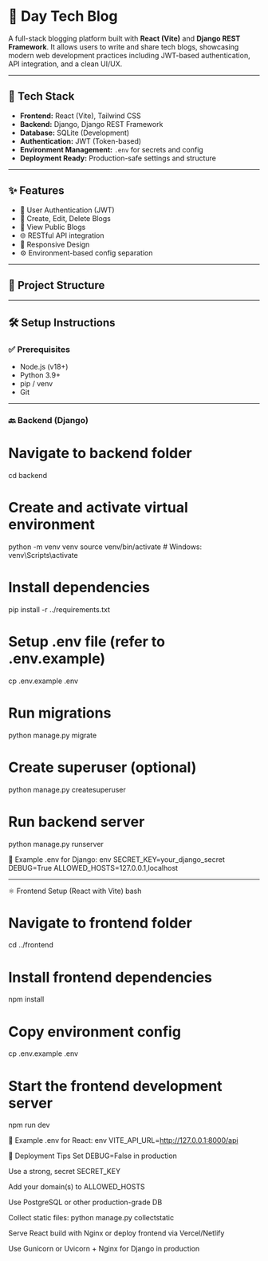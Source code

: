 # 📝 Day Tech Blog

A full-stack blogging platform built with **React (Vite)** and **Django REST Framework**. It allows users to write and share tech blogs, showcasing modern web development practices including JWT-based authentication, API integration, and a clean UI/UX.

---

## 🔧 Tech Stack

- **Frontend:** React (Vite), Tailwind CSS
- **Backend:** Django, Django REST Framework
- **Database:** SQLite (Development)
- **Authentication:** JWT (Token-based)
- **Environment Management:** `.env` for secrets and config
- **Deployment Ready:** Production-safe settings and structure

---

## ✨ Features

- 🔐 User Authentication (JWT)
- 📝 Create, Edit, Delete Blogs
- 📖 View Public Blogs
- 🌐 RESTful API integration
- 🎯 Responsive Design
- ⚙️ Environment-based config separation

---

## 📁 Project Structure


---

## 🛠️ Setup Instructions

### ✅ Prerequisites

- Node.js (v18+)
- Python 3.9+
- pip / venv
- Git

---

### 🔙 Backend (Django)

# Navigate to backend folder
cd backend

# Create and activate virtual environment
python -m venv venv
source venv/bin/activate  # Windows: venv\Scripts\activate

# Install dependencies
pip install -r ../requirements.txt

# Setup .env file (refer to .env.example)
cp .env.example .env

# Run migrations
python manage.py migrate

# Create superuser (optional)
python manage.py createsuperuser

# Run backend server
python manage.py runserver


📂 Example .env for Django:
env
SECRET_KEY=your_django_secret
DEBUG=True
ALLOWED_HOSTS=127.0.0.1,localhost

---

⚛️ Frontend Setup (React with Vite)
bash

# Navigate to frontend folder
cd ../frontend

# Install frontend dependencies
npm install

# Copy environment config
cp .env.example .env

# Start the frontend development server
npm run dev

📂 Example .env for React:
env
VITE_API_URL=http://127.0.0.1:8000/api

🚀 Deployment Tips
Set DEBUG=False in production

Use a strong, secret SECRET_KEY

Add your domain(s) to ALLOWED_HOSTS

Use PostgreSQL or other production-grade DB

Collect static files: python manage.py collectstatic

Serve React build with Nginx or deploy frontend via Vercel/Netlify

Use Gunicorn or Uvicorn + Nginx for Django in production



